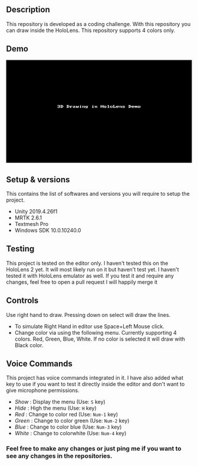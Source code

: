 ## Description
This repository is developed as a coding challenge. With this repository you can draw inside the HoloLens. This repository supports 4 colors only. 

## Demo
![demo gif](https://github.com/Samvid95/HololensDrawing/blob/main/ARdrawing.gif)

## Setup & versions
This contains the list of softwares and versions you will require to setup the project. 
- Unity 2019.4.26f1
- MRTK 2.6.1
- Textmesh Pro
- Windows SDK 10.0.10240.0

## Testing
This project is tested on the editor only. I haven't tested this on the HoloLens 2 yet. It will most likely run on it but haven't test yet. I haven't tested it with HoloLens emulator as well. If you test it and require any changes, feel free to open a pull request I will happily merge it

## Controls
Use right hand to draw. Pressing down on select will draw the lines.
- To simulate Right Hand in editor use Space+Left Mouse click. 
- Change color via using the following menu. Currently supporting 4 colors. Red, Green, Blue, White. If no color is selected it will draw with Black color. 

## Voice Commands
This project has voice commands integrated in it. I have also added what key to use if you want to test it directly inside the editor and don't want to give microphone permissions.
- *Show* : Display the menu (Use: `S` key)
- *Hide* : High the menu (Use: `H` key)
- *Red* : Change to color red (Use: `Num-1` key)
- *Green* : Change to color green (Use: `Num-2` key)
- *Blue* : Change to color blue (Use: `Num-3` key)
- *White* : Change to colorwhite (Use: `Num-4` key)

### Feel free to make any changes or just ping me if you want to see any changes in the repositories. 

